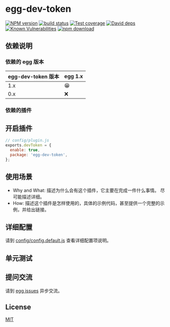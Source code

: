 # egg-dev-token

[![NPM version][npm-image]][npm-url]
[![build status][travis-image]][travis-url]
[![Test coverage][codecov-image]][codecov-url]
[![David deps][david-image]][david-url]
[![Known Vulnerabilities][snyk-image]][snyk-url]
[![npm download][download-image]][download-url]

[npm-image]: https://img.shields.io/npm/v/egg-dev-token.svg?style=flat-square
[npm-url]: https://npmjs.org/package/egg-dev-token
[travis-image]: https://img.shields.io/travis/eggjs/egg-dev-token.svg?style=flat-square
[travis-url]: https://travis-ci.org/eggjs/egg-dev-token
[codecov-image]: https://img.shields.io/codecov/c/github/eggjs/egg-dev-token.svg?style=flat-square
[codecov-url]: https://codecov.io/github/eggjs/egg-dev-token?branch=master
[david-image]: https://img.shields.io/david/eggjs/egg-dev-token.svg?style=flat-square
[david-url]: https://david-dm.org/eggjs/egg-dev-token
[snyk-image]: https://snyk.io/test/npm/egg-dev-token/badge.svg?style=flat-square
[snyk-url]: https://snyk.io/test/npm/egg-dev-token
[download-image]: https://img.shields.io/npm/dm/egg-dev-token.svg?style=flat-square
[download-url]: https://npmjs.org/package/egg-dev-token

<!--
Description here.
-->

## 依赖说明

### 依赖的 egg 版本

egg-dev-token 版本 | egg 1.x
--- | ---
1.x | 😁
0.x | ❌

### 依赖的插件
<!--

如果有依赖其它插件，请在这里特别说明。如

- security
- multipart

-->

## 开启插件

```js
// config/plugin.js
exports.devToken = {
  enable: true,
  package: 'egg-dev-token',
};
```

## 使用场景

- Why and What: 描述为什么会有这个插件，它主要在完成一件什么事情。
尽可能描述详细。
- How: 描述这个插件是怎样使用的，具体的示例代码，甚至提供一个完整的示例，并给出链接。

## 详细配置

请到 [config/config.default.js](config/config.default.js) 查看详细配置项说明。

## 单元测试

<!-- 描述如何在单元测试中使用此插件，例如 schedule 如何触发。无则省略。-->

## 提问交流

请到 [egg issues](https://github.com/eggjs/egg/issues) 异步交流。

## License

[MIT](LICENSE)
